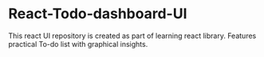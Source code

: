 # React-Todo-dashboard-UI
This react UI repository is created as part of learning react library. Features practical To-do list with graphical insights. 
